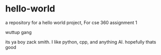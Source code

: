 # hello-world
a repository for a hello world project, For cse 360 assignment 1

wuttup gang

its ya boy zack smith. 
I like python, cpp, and anything AI. 
hopefully thats good
